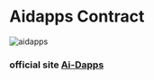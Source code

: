 # Aidapps Contract

![aidapps](https://static.wixstatic.com/media/07a618_722531cd89074f9ea56388d10767b912~mv2.jpg/v1/crop/x_28,y_28,w_574,h_577/fill/w_62,h_62,al_c,q_80,usm_0.66_1.00_0.01/20200505_163130.webp)

### official site [Ai-Dapps]([https://ai-dapps.](https://www.aicon.online/))


